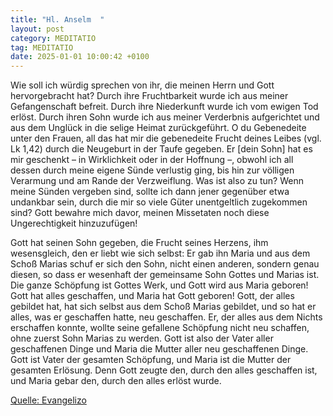 ```yaml
---
title: "Hl. Anselm  "
layout: post
category: MEDITATIO
tag: MEDITATIO
date: 2025-01-01 10:00:42 +0100
---
```

Wie soll ich würdig sprechen von ihr, die meinen Herrn und Gott hervorgebracht hat? Durch ihre Fruchtbarkeit wurde ich aus meiner Gefangenschaft befreit. Durch ihre Niederkunft wurde ich vom ewigen Tod erlöst. Durch ihren Sohn wurde ich aus meiner Verderbnis aufgerichtet und aus dem Unglück in die selige Heimat zurückgeführt.<!--more--> O du Gebenedeite unter den Frauen, all das hat mir die gebenedeite Frucht deines Leibes (vgl. Lk 1,42) durch die Neugeburt in der Taufe gegeben. Er [dein Sohn] hat es mir geschenkt – in Wirklichkeit oder in der Hoffnung –, obwohl ich all dessen durch meine eigene Sünde verlustig ging, bis hin zur völligen Verarmung und am Rande der Verzweiflung. Was ist also zu tun? Wenn meine Sünden vergeben sind, sollte ich dann jener gegenüber etwa undankbar sein, durch die mir so viele Güter unentgeltlich zugekommen sind? Gott bewahre mich davor, meinen Missetaten noch diese Ungerechtigkeit hinzuzufügen!
 
Gott hat seinen Sohn gegeben, die Frucht seines Herzens, ihm wesensgleich, den er liebt wie sich selbst: Er gab ihn Maria und aus dem Schoß Marias schuf er sich den Sohn, nicht einen anderen, sondern genau diesen, so dass er wesenhaft der gemeinsame Sohn Gottes und Marias ist. Die ganze Schöpfung ist Gottes Werk, und Gott wird aus Maria geboren! Gott hat alles geschaffen, und Maria hat Gott geboren! Gott, der alles gebildet hat, hat sich selbst aus dem Schoß Marias gebildet, und so hat er alles, was er geschaffen hatte, neu geschaffen. Er, der alles aus dem Nichts erschaffen konnte, wollte seine gefallene Schöpfung nicht neu schaffen, ohne zuerst Sohn Marias zu werden. Gott ist also der Vater aller geschaffenen Dinge und Maria die Mutter aller neu geschaffenen Dinge. Gott ist Vater der gesamten Schöpfung, und Maria ist die Mutter der gesamten Erlösung. Denn Gott zeugte den, durch den alles geschaffen ist, und Maria gebar den, durch den alles erlöst wurde. 


[Quelle: Evangelizo](https://evangeliumtagfuertag.org/DE/gospel)